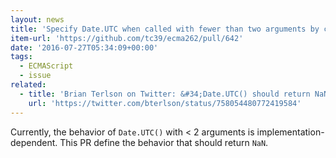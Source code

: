 ```yaml
---
layout: news
title: 'Specify Date.UTC when called with fewer than two arguments by claudepache · Pull Request #642 · tc39/ecma262'
item-url: 'https://github.com/tc39/ecma262/pull/642'
date: '2016-07-27T05:34:09+00:00'
tags:
  - ECMAScript
  - issue
related:
  - title: 'Brian Terlson on Twitter: &#34;Date.UTC() should return NaN (no longer implementation defined). Semantics for Date.UTC(n) up for debate on Thursday. (3/5)&#34;'
    url: 'https://twitter.com/bterlson/status/758054480772419584'
---
```

Currently, the behavior of `Date.UTC()` with < 2 arguments is implementation-dependent.
This PR define the behavior that should return `NaN`.



